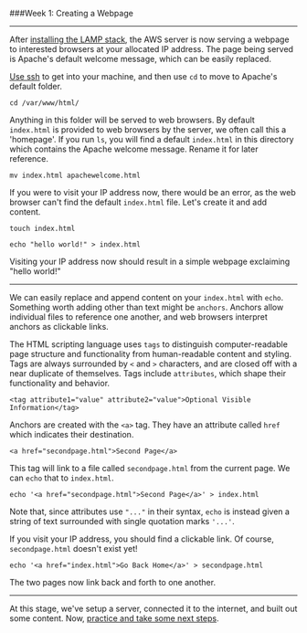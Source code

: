 ###Week 1: Creating a Webpage

-----

After [installing the LAMP stack](lampinstall.md), the AWS server is now serving a webpage to interested browsers at your allocated IP address. The page being served is Apache's default welcome message, which can be easily replaced.

[Use ssh](serveraccess.md) to get into your machine, and then use `cd` to move to Apache's default folder.

`cd /var/www/html/`

Anything in this folder will be served to web browsers. By default `index.html` is provided to web browsers by the server, we often call this a 'homepage'. If you run `ls`, you will find a default `index.html` in this directory which contains the Apache welcome message. Rename it for later reference.

`mv index.html apachewelcome.html`

If you were to visit your IP address now, there would be an error, as the web browser can't find the default `index.html` file. Let's create it and add content.

`touch index.html`

`echo "hello world!" > index.html`

Visiting your IP address now should result in a simple webpage exclaiming "hello world!" 

-----

We can easily replace and append content on your `index.html` with `echo`. Something worth adding other than text might be  `anchors`. Anchors allow individual files to reference one another, and web browsers interpret anchors as clickable links.

The HTML scripting language uses `tags` to distinguish computer-readable page structure and functionality from human-readable content and styling. Tags are always surrounded by `<` and `>` characters, and are closed off with a near duplicate of themselves. Tags include `attributes`, which shape their functionality and behavior.

`<tag attribute1="value" attribute2="value">Optional Visible Information</tag>`

Anchors are created with the `<a>` tag. They have an attribute called `href` which indicates their destination.

`<a href="secondpage.html">Second Page</a>`

This tag will link to a file called `secondpage.html` from the current page. We can `echo` that to `index.html`.

`echo '<a href="secondpage.html">Second Page</a>' > index.html`

Note that, since attributes use `"..."` in their syntax, `echo` is instead given a string of text surrounded with single quotation marks `'...'`.

If you visit your IP address, you should find a clickable link. Of course, `secondpage.html` doesn't exist yet!

`echo '<a href="index.html">Go Back Home</a>' > secondpage.html`

The two pages now link back and forth to one another.

-----

At this stage, we've setup a server, connected it to the internet, and built out some content. Now, [practice and take some next steps](homework.md).

